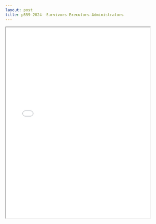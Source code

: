 ```yaml
---
layout: post
title: p559-2024--Survivors-Executors-Administrators
---
```


<div class="pdf-container">
<iframe src="/ea/assets/pdfs/p559-2024--Survivors-Executors-Administrators.pdf" height="600" width="90%" allowFullScreen="true"></iframe>
</div>

